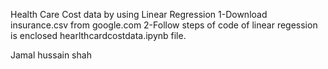 
Health Care Cost data by using Linear Regression
1-Download insurance.csv from google.com 
2-Follow steps of code of linear regession is enclosed hearlthcardcostdata.ipynb file.

Jamal hussain shah 
